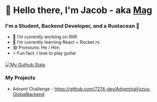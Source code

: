 # 👋 Hello there, I'm Jacob - aka [Mag][website]

### I'm a Student, Backend Developer, and a Rustacean 🦀
- 🔭 I’m currently working on RIIR
- 🌱 I’m currently learning React + Rocket.rs
- 😄 Pronouns: He / Him
- ⚡ Fun fact: I love to play guitar


[![My Guthub Stats](https://github-readme-stats.vercel.app/api?username=MagTheDev&count_private=true&show_icons=true&theme=tokyonight)](https://github.com/anuraghazra/github-readme-stats)

### My Projects
- Advent Challenge - https://github.com/7274-dev/AdventnaVyzva-GlobalBackend

[website]: https://magthe.dev
<!--
**MagTheDev/magthedev** is a ✨ _special_ ✨ repository because its `README.md` (this file) appears on your GitHub profile.

Here are some ideas to get you started:

- 🔭 I’m currently working on ...
- 🌱 I’m currently learning ...
- 👯 I’m looking to collaborate on ...
- 🤔 I’m looking for help with ...
- 💬 Ask me about ...
- 📫 How to reach me: ...
- 😄 Pronouns: ...
- ⚡ Fun fact: ...
-->
